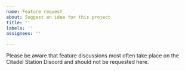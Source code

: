 ```yaml
---
name: Feature request
about: Suggest an idea for this project
title: ''
labels: ''
assignees: ''

---
```


Please be aware that feature discussions most often take place on the Citadel Station Discord and should not be requested here.
